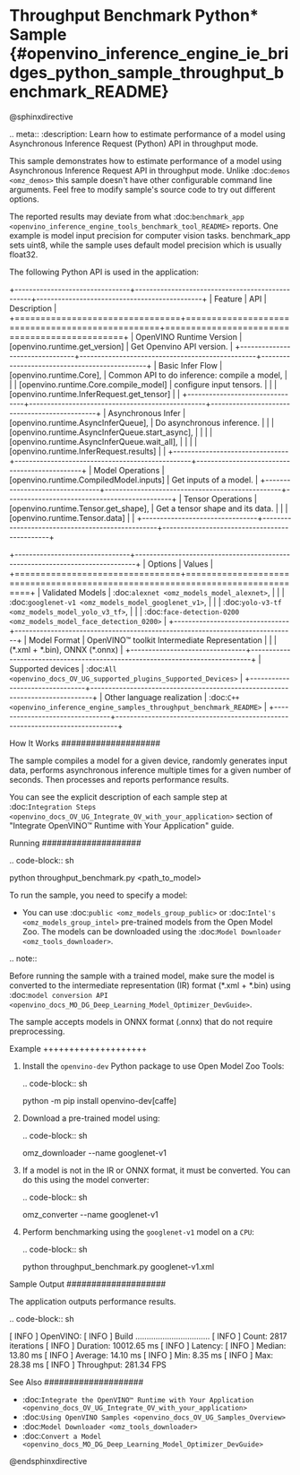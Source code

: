 # Throughput Benchmark Python* Sample {#openvino_inference_engine_ie_bridges_python_sample_throughput_benchmark_README}

@sphinxdirective

.. meta::
   :description: Learn how to estimate performance of a model using Asynchronous Inference Request (Python) API in throughput mode.


This sample demonstrates how to estimate performance of a model using Asynchronous Inference Request API in throughput mode. Unlike :doc:`demos <omz_demos>` this sample doesn't have other configurable command line arguments. Feel free to modify sample's source code to try out different options.

The reported results may deviate from what :doc:`benchmark_app <openvino_inference_engine_tools_benchmark_tool_README>` reports. One example is model input precision for computer vision tasks. benchmark_app sets uint8, while the sample uses default model precision which is usually float32.

The following Python API is used in the application:

+--------------------------------+-------------------------------------------------+----------------------------------------------+
| Feature                        | API                                             | Description                                  |
+================================+=================================================+==============================================+
| OpenVINO Runtime Version       | [openvino.runtime.get_version]                  | Get Openvino API version.                    |
+--------------------------------+-------------------------------------------------+----------------------------------------------+
| Basic Infer Flow               | [openvino.runtime.Core],                        | Common API to do inference: compile a model, |
|                                | [openvino.runtime.Core.compile_model]           | configure input tensors.                     |
|                                | [openvino.runtime.InferRequest.get_tensor]      |                                              |
+--------------------------------+-------------------------------------------------+----------------------------------------------+
| Asynchronous Infer             | [openvino.runtime.AsyncInferQueue],             | Do asynchronous inference.                   |
|                                | [openvino.runtime.AsyncInferQueue.start_async], |                                              |
|                                | [openvino.runtime.AsyncInferQueue.wait_all],    |                                              |
|                                | [openvino.runtime.InferRequest.results]         |                                              |
+--------------------------------+-------------------------------------------------+----------------------------------------------+
| Model Operations               | [openvino.runtime.CompiledModel.inputs]         | Get inputs of a model.                       |
+--------------------------------+-------------------------------------------------+----------------------------------------------+
| Tensor Operations              | [openvino.runtime.Tensor.get_shape],            | Get a tensor shape and its data.             |
|                                | [openvino.runtime.Tensor.data]                  |                                              |
+--------------------------------+-------------------------------------------------+----------------------------------------------+

+--------------------------------+------------------------------------------------------------------------------+
| Options                        | Values                                                                       |
+================================+==============================================================================+
| Validated Models               | :doc:`alexnet <omz_models_model_alexnet>`,                                   |
|                                | :doc:`googlenet-v1 <omz_models_model_googlenet_v1>`,                         |
|                                | :doc:`yolo-v3-tf <omz_models_model_yolo_v3_tf>`,                             |
|                                | :doc:`face-detection-0200 <omz_models_model_face_detection_0200>`            |
+--------------------------------+------------------------------------------------------------------------------+
| Model Format                   | OpenVINO™ toolkit Intermediate Representation                                |
|                                | (\*.xml + \*.bin), ONNX (\*.onnx)                                            |
+--------------------------------+------------------------------------------------------------------------------+
| Supported devices              | :doc:`All <openvino_docs_OV_UG_supported_plugins_Supported_Devices>`         |
+--------------------------------+------------------------------------------------------------------------------+
| Other language realization     | :doc:`C++ <openvino_inference_engine_samples_throughput_benchmark_README>`   |
+--------------------------------+------------------------------------------------------------------------------+


How It Works
####################

The sample compiles a model for a given device, randomly generates input data, performs asynchronous inference multiple times for a given number of seconds. Then processes and reports performance results.

You can see the explicit description of
each sample step at :doc:`Integration Steps <openvino_docs_OV_UG_Integrate_OV_with_your_application>` section of "Integrate OpenVINO™ Runtime with Your Application" guide.

Running
####################

.. code-block:: sh

   python throughput_benchmark.py <path_to_model>


To run the sample, you need to specify a model:

- You can use :doc:`public <omz_models_group_public>` or :doc:`Intel's <omz_models_group_intel>` pre-trained models from the Open Model Zoo. The models can be downloaded using the :doc:`Model Downloader <omz_tools_downloader>`.

.. note::

   Before running the sample with a trained model, make sure the model is converted to the intermediate representation (IR) format (\*.xml + \*.bin) using :doc:`model conversion API <openvino_docs_MO_DG_Deep_Learning_Model_Optimizer_DevGuide>`.

   The sample accepts models in ONNX format (.onnx) that do not require preprocessing.


Example
++++++++++++++++++++

1. Install the ``openvino-dev`` Python package to use Open Model Zoo Tools:

   .. code-block:: sh

      python -m pip install openvino-dev[caffe]


2. Download a pre-trained model using:

   .. code-block:: sh

      omz_downloader --name googlenet-v1


3. If a model is not in the IR or ONNX format, it must be converted. You can do this using the model converter:

   .. code-block:: sh

      omz_converter --name googlenet-v1


4. Perform benchmarking using the ``googlenet-v1`` model on a ``CPU``:

   .. code-block:: sh

      python throughput_benchmark.py googlenet-v1.xml


Sample Output
####################

The application outputs performance results.

.. code-block:: sh

   [ INFO ] OpenVINO:
   [ INFO ] Build ................................. <version>
   [ INFO ] Count:          2817 iterations
   [ INFO ] Duration:       10012.65 ms
   [ INFO ] Latency:
   [ INFO ]     Median:     13.80 ms
   [ INFO ]     Average:    14.10 ms
   [ INFO ]     Min:        8.35 ms
   [ INFO ]     Max:        28.38 ms
   [ INFO ] Throughput: 281.34 FPS


See Also
####################

* :doc:`Integrate the OpenVINO™ Runtime with Your Application <openvino_docs_OV_UG_Integrate_OV_with_your_application>`
* :doc:`Using OpenVINO Samples <openvino_docs_OV_UG_Samples_Overview>`
* :doc:`Model Downloader <omz_tools_downloader>`
* :doc:`Convert a Model <openvino_docs_MO_DG_Deep_Learning_Model_Optimizer_DevGuide>`

@endsphinxdirective
